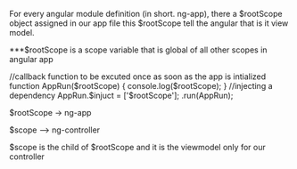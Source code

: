 For every angular module definition (in short. ng-app), there a $rootScope object assigned in our app file this $rootScope tell the 
angular that is it view model.

***$rootScope is a scope variable that is global of all other scopes in angular app

//callback function to be excuted once as soon as the app is intialized
  function AppRun($rootScope) {
    console.log($rootScope);
  }
  //injecting a dependency
AppRun.$injuct = ['$rootScope'];
.run(AppRun);


$rootScope -> ng-app


$scope --> ng-controller

$scope is the child of $rootScope and it is the viewmodel only for our controller
